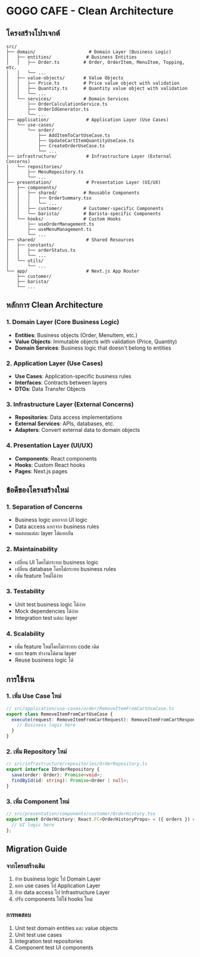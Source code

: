 # GOGO CAFE - Clean Architecture

## โครงสร้างโปรเจกต์

```
src/
├── domain/                    # Domain Layer (Business Logic)
│   ├── entities/             # Business Entities
│   │   ├── Order.ts         # Order, OrderItem, MenuItem, Topping, etc.
│   │   └── ...
│   ├── value-objects/       # Value Objects
│   │   ├── Price.ts         # Price value object with validation
│   │   ├── Quantity.ts      # Quantity value object with validation
│   │   └── ...
│   └── services/            # Domain Services
│       ├── OrderCalculationService.ts
│       ├── OrderIdGenerator.ts
│       └── ...
├── application/              # Application Layer (Use Cases)
│   └── use-cases/
│       └── order/
│           ├── AddItemToCartUseCase.ts
│           ├── UpdateCartItemQuantityUseCase.ts
│           ├── CreateOrderUseCase.ts
│           └── ...
├── infrastructure/           # Infrastructure Layer (External Concerns)
│   └── repositories/
│       ├── MenuRepository.ts
│       └── ...
├── presentation/             # Presentation Layer (UI/UX)
│   ├── components/
│   │   ├── shared/          # Reusable Components
│   │   │   ├── OrderSummary.tsx
│   │   │   └── ...
│   │   ├── customer/        # Customer-specific Components
│   │   └── barista/         # Barista-specific Components
│   └── hooks/               # Custom Hooks
│       ├── useOrderManagement.ts
│       ├── useMenuManagement.ts
│       └── ...
├── shared/                   # Shared Resources
│   ├── constants/
│   │   ├── orderStatus.ts
│   │   └── ...
│   └── utils/
│       └── ...
└── app/                      # Next.js App Router
    ├── customer/
    ├── barista/
    └── ...
```

## หลักการ Clean Architecture

### 1. Domain Layer (Core Business Logic)
- **Entities**: Business objects (Order, MenuItem, etc.)
- **Value Objects**: Immutable objects with validation (Price, Quantity)
- **Domain Services**: Business logic that doesn't belong to entities

### 2. Application Layer (Use Cases)
- **Use Cases**: Application-specific business rules
- **Interfaces**: Contracts between layers
- **DTOs**: Data Transfer Objects

### 3. Infrastructure Layer (External Concerns)
- **Repositories**: Data access implementations
- **External Services**: APIs, databases, etc.
- **Adapters**: Convert external data to domain objects

### 4. Presentation Layer (UI/UX)
- **Components**: React components
- **Hooks**: Custom React hooks
- **Pages**: Next.js pages

## ข้อดีของโครงสร้างใหม่

### 1. Separation of Concerns
- Business logic แยกจาก UI logic
- Data access แยกจาก business rules
- ทดสอบแต่ละ layer ได้แยกกัน

### 2. Maintainability
- เปลี่ยน UI โดยไม่กระทบ business logic
- เปลี่ยน database โดยไม่กระทบ business rules
- เพิ่ม feature ใหม่ได้ง่าย

### 3. Testability
- Unit test business logic ได้ง่าย
- Mock dependencies ได้ง่าย
- Integration test แต่ละ layer

### 4. Scalability
- เพิ่ม feature ใหม่โดยไม่กระทบ code เดิม
- แยก team ทำงานได้ตาม layer
- Reuse business logic ได้

## การใช้งาน

### 1. เพิ่ม Use Case ใหม่
```typescript
// src/application/use-cases/order/RemoveItemFromCartUseCase.ts
export class RemoveItemFromCartUseCase {
  execute(request: RemoveItemFromCartRequest): RemoveItemFromCartResponse {
    // Business logic here
  }
}
```

### 2. เพิ่ม Repository ใหม่
```typescript
// src/infrastructure/repositories/OrderRepository.ts
export interface IOrderRepository {
  save(order: Order): Promise<void>;
  findById(id: string): Promise<Order | null>;
}
```

### 3. เพิ่ม Component ใหม่
```typescript
// src/presentation/components/customer/OrderHistory.tsx
export const OrderHistory: React.FC<OrderHistoryProps> = ({ orders }) => {
  // UI logic here
};
```

## Migration Guide

### จากโครงสร้างเดิม
1. ย้าย business logic ไป Domain Layer
2. แยก use cases ไป Application Layer
3. ย้าย data access ไป Infrastructure Layer
4. ปรับ components ให้ใช้ hooks ใหม่

### การทดสอบ
1. Unit test domain entities และ value objects
2. Unit test use cases
3. Integration test repositories
4. Component test UI components
